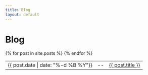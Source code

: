 ```yaml
---
title: Blog
layout: default
---
```


Blog
====

<table>
<tbody>
{% for post in site.posts %}
<tr><td id="datecell">{{ post.date | date: "%-d %B %Y"}}</td><td id="dashcell"> -- </td><td id="postcell"><a href="{{ site.baseurl }}{{ post.url }}">{{ post.title }}</a></td></tr>
{% endfor %}
</tbody>
</table>
